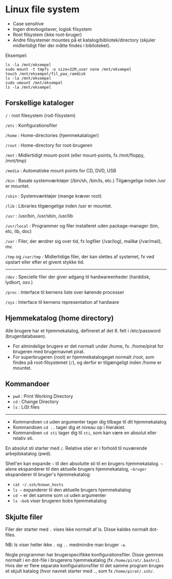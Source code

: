 # Linux file system

- Case sensitive
- Ingen drevbogstaver, logisk filsystem
- Root filsystem (ikke root-bruger)
- Andre filsystemer mountes på et katalog/bibliotek/directory 
(skjuler midlertidigt filer der måtte findes i biblioteket).

Eksempel:
```
ls -la /mnt/eksempel
sudo mount -t tmpfs -o size=32M,user none /mnt/eksempel
touch /mnt/eksempel/fil_paa_ramdisk
ls -la /mnt/eksempel
sudo umount /mnt/eksempel
ls -la /mnt/eksempel
```

## Forskellige kataloger

`/` : root filesystem (rod-filsystem)

`/etc` : Konfigurationsfiler

`/home` : Home-directories (hjemmekataloger)

`/root` : Home-directory for root-brugeren

`/mnt` : Midlertidigt mount-point (eller mount-points, fx /mnt/floppy, /mnt/tmp)

`/media` : Automatiske mount points for CD, DVD, USB

`/bin` : Basale systemværktøjer (/bin/sh, /bin/ls, etc.) Tilgængelige inden /usr er mountet.

`/sbin` : Systemværktøjer (mange kræver root)

`/lib` : Libraries tilgængelige inden /usr er mountet.

`/usr` : /usr/bin, /usr/sbin, /usr/lib

`/usr/local` : Programmer og filer installeret uden package-manager (bin, etc, lib, doc)

`/var` : Filer, der ændrer sig over tid, fx logfiler (/var/log), mailkø (/var/mail), mv.

`/tmp` og `/var/tmp` : Midlertidige filer, der kan slettes af systemet, fx ved opstart eller efter et givent stykke tid.

---

`/dev` : Specielle filer der giver adgang til hardwareenheder (harddisk, lydkort, osv.)

`/proc` : Interface til kernens liste over kørende processer

`/sys` : Interface til kernens representation af hardware


## Hjemmekatalog (home directory)

Alle brugere har et hjemmekatalog, defineret af det 6. felt i /etc/password (brugerdatabasen).

- For almindelige brugere er det normalt under /home, fx. /home/pirat for brugeren med brugernavnet pirat.
- For superbrugeren (root) er hjemmekatalogeget normalt /root, som findes på root-filsystemet (`/`), og derfor er tilgængeligt inden /home er mountet.

## Kommandoer

- `pwd` : Print Working Directory
- `cd` : Change Directory
- `ls` : LiSt files

---

- Kommandoen `cd` uden argumenter tager dig tilbage til dit hjemmekatalog
- Kommandoen `cd ..` tager dig et niveau op i hierakiet.
- Kommandoen `cd sti` tager dig til `sti`, som kan være en absolut eller relativ sti.

En absolut sti starter med `/`. Relative stier er i forhold til nuværende arbejdskatalog (pwd).

Shell'en kan expande `~` til den absolutte sti til en brugers hjemmekatalog.
`~` alene ekspanderer til den aktuelle brugers hjemmekatalog, `~bruger` 
ekspanderer til bruger's hjemmekatalog:
- `cat ~/.ssh/known_hosts` 
- `ls ~` expanderer til den aktuelle brugers hjemmekatalog
- `cd ~` er det samme som `cd` uden argumenter
- `ls ~bob` viser brugeren bobs hjemmekatalog

## Skjulte filer

Filer der starter med `.` vises ikke normalt af ls. Disse kaldes normalt
dot-files.

NB: ls viser heller ikke `.` og `..` medmindre man bruger `-a`.

Nogle programmer har brugerspecifikke konfigurationsfiler. Disse gemmes
normalt i en dot-file i brugerens hjemmekatalog (fx `/home/pirat/.bashrc`).
Hvis der er flere separate konfigurationsfiler til det samme program bruges
et skjult katalog (hvor navnet starter med `.`, som fx `/home/pirat/.ssh/`.


